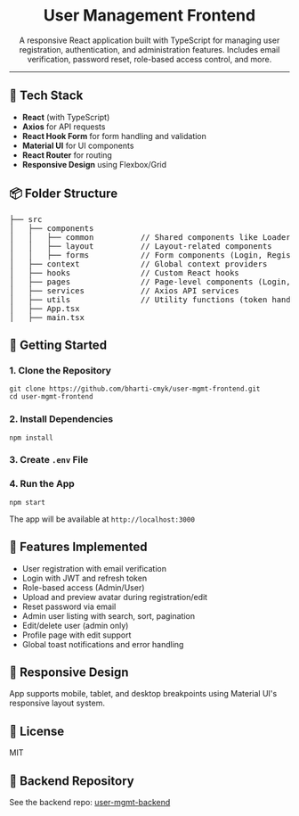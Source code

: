 <h1 align="center">User Management Frontend</h1>

<p align="center">
  A responsive React application built with TypeScript for managing user registration, authentication, and administration features. Includes email verification, password reset, role-based access control, and more.
</p>

<hr />

<h2>🧰 Tech Stack</h2>
<ul>
  <li><strong>React</strong> (with TypeScript)</li>
  <li><strong>Axios</strong> for API requests</li>
  <li><strong>React Hook Form</strong> for form handling and validation</li>
  <li><strong>Material UI</strong> for UI components</li>
  <li><strong>React Router</strong> for routing</li>
  <li><strong>Responsive Design</strong> using Flexbox/Grid</li>
</ul>

<h2>📦 Folder Structure</h2>
<pre>
├── src
│   ├── components
│   │   ├── common          // Shared components like Loader, Navbar
│   │   ├── layout          // Layout-related components
│   │   ├── forms           // Form components (Login, Register, etc.)
│   ├── context             // Global context providers
│   ├── hooks               // Custom React hooks
│   ├── pages               // Page-level components (Login, Dashboard, Profile)
│   ├── services            // Axios API services
│   ├── utils               // Utility functions (token handlers, constants)
│   ├── App.tsx
│   ├── main.tsx
</pre>

<h2>🚀 Getting Started</h2>

<h3>1. Clone the Repository</h3>
<pre><code>git clone https://github.com/bharti-cmyk/user-mgmt-frontend.git
cd user-mgmt-frontend</code></pre>

<h3>2. Install Dependencies</h3>
<pre><code>npm install</code></pre>

<h3>3. Create <code>.env</code> File</h3>

<h3>4. Run the App</h3>
<pre><code>npm start</code></pre>

<p>The app will be available at <code>http://localhost:3000</code></p>

<h2>🧪 Features Implemented</h2>
<ul>
  <li>User registration with email verification</li>
  <li>Login with JWT and refresh token</li>
  <li>Role-based access (Admin/User)</li>
  <li>Upload and preview avatar during registration/edit</li>
  <li>Reset password via email</li>
  <li>Admin user listing with search, sort, pagination</li>
  <li>Edit/delete user (admin only)</li>
  <li>Profile page with edit support</li>
  <li>Global toast notifications and error handling</li>
</ul>

<h2>🎨 Responsive Design</h2>
<p>App supports mobile, tablet, and desktop breakpoints using Material UI's responsive layout system.</p>

<h2>📄 License</h2>
<p>MIT</p>

<h2>🔗 Backend Repository</h2>
<p>
  See the backend repo: 
  <a href="https://github.com/bharti-cmyk/user-mgmt-backend" target="_blank">
    user-mgmt-backend
  </a>
</p>
